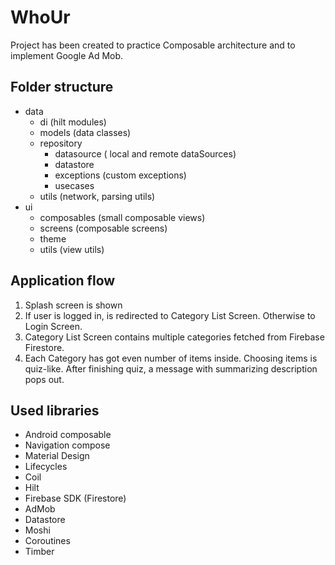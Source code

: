 # WhoUr

Project has been created to practice Composable architecture and to implement Google Ad Mob.

## Folder structure
 - data
	- di (hilt modules)
	- models (data classes)
	- repository
		- datasource ( local and remote dataSources)
		- datastore
		- exceptions (custom exceptions)
		- usecases
	- utils (network, parsing utils)
- ui
	- composables (small composable views)
	- screens (composable screens)
	- theme
	- utils (view utils)

## Application flow

1. Splash screen is shown
2. If user is logged in, is redirected to Category List Screen. Otherwise to Login Screen.
3. Category List Screen contains multiple categories fetched from Firebase Firestore.
4. Each Category has got even number of items inside. Choosing items is quiz-like. After finishing quiz, a message with summarizing description pops out.

## Used libraries 
- Android composable
- Navigation compose
- Material Design
- Lifecycles
- Coil
- Hilt
- Firebase SDK (Firestore)
- AdMob
- Datastore
- Moshi
- Coroutines
- Timber
